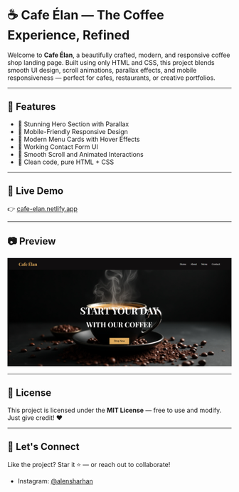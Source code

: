# ☕ Cafe Élan — The Coffee Experience, Refined

Welcome to **Cafe Élan**, a beautifully crafted, modern, and responsive coffee shop landing page. Built using only HTML and CSS, this project blends smooth UI design, scroll animations, parallax effects, and mobile responsiveness — perfect for cafes, restaurants, or creative portfolios.

---

## 🌟 Features

- 🌆 Stunning Hero Section with Parallax
- 📱 Mobile-Friendly Responsive Design
- 🧋 Modern Menu Cards with Hover Effects
- 📩 Working Contact Form UI
- 🎯 Smooth Scroll and Animated Interactions
- 🍩 Clean code, pure HTML + CSS

---

## 🚀 Live Demo

👉 [cafe-elan.netlify.app](#) 

---

## 📷 Preview

![Cafe Elan Screenshot](assets/Hero-page.png)

---

## 📄 License

This project is licensed under the **MIT License** — free to use and modify. Just give credit! ❤️

---

## 🤝 Let's Connect

Like the project? Star it ⭐ — or reach out to collaborate!

- Instagram: [@alensharhan](https://instagram.com/alensharhan)

